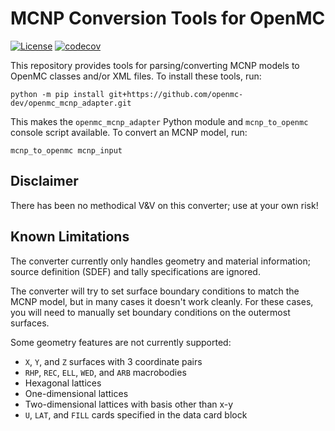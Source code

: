 # MCNP Conversion Tools for OpenMC

[![License](https://img.shields.io/badge/license-MIT-green)](https://opensource.org/licenses/MIT)
[![codecov](https://codecov.io/github/openmc-dev/openmc_mcnp_adapter/graph/badge.svg?token=KX00MQ57G5)](https://codecov.io/github/openmc-dev/openmc_mcnp_adapter)

This repository provides tools for parsing/converting MCNP models to OpenMC
classes and/or XML files. To install these tools, run:

    python -m pip install git+https://github.com/openmc-dev/openmc_mcnp_adapter.git

This makes the `openmc_mcnp_adapter` Python module and `mcnp_to_openmc` console
script available. To convert an MCNP model, run:

    mcnp_to_openmc mcnp_input

## Disclaimer

There has been no methodical V&V on this converter; use at your own risk!

## Known Limitations

The converter currently only handles geometry and material information; source
definition (SDEF) and tally specifications are ignored.

The converter will try to set surface boundary conditions to match the MCNP
model, but in many cases it doesn't work cleanly. For these cases, you will need
to manually set boundary conditions on the outermost surfaces.

Some geometry features are not currently supported:

- `X`, `Y`, and `Z` surfaces with 3 coordinate pairs
- `RHP`, `REC`, `ELL`, `WED`, and `ARB` macrobodies
- Hexagonal lattices
- One-dimensional lattices
- Two-dimensional lattices with basis other than x-y
- `U`, `LAT`, and `FILL` cards specified in the data card block
